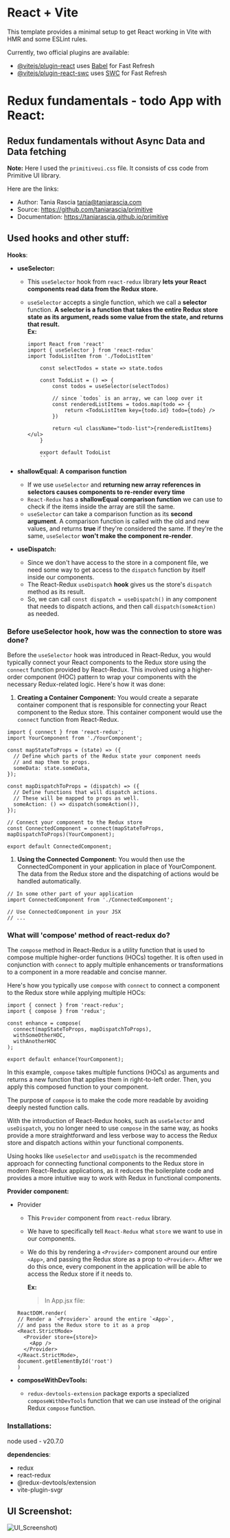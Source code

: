 # React + Vite

This template provides a minimal setup to get React working in Vite with HMR and some ESLint rules.

Currently, two official plugins are available:

- [@vitejs/plugin-react](https://github.com/vitejs/vite-plugin-react/blob/main/packages/plugin-react/README.md) uses [Babel](https://babeljs.io/) for Fast Refresh
- [@vitejs/plugin-react-swc](https://github.com/vitejs/vite-plugin-react-swc) uses [SWC](https://swc.rs/) for Fast Refresh

# Redux fundamentals - todo App with React:

## Redux fundamentals without Async Data and Data fetching

**Note:** Here I used the `primitiveui.css` file. It consists of css code from Primitive UI library.

Here are the links:<br>

- Author: Tania Rascia <tania@taniarascia.com>
- Source: https://github.com/taniarascia/primitive
- Documentation: https://taniarascia.github.io/primitive

## Used hooks and other stuff:

**Hooks**:

- **useSelector:**

  - This `useSelector` hook from `react-redux` library **lets your React components read data from the Redux store.**
  - `useSelector` accepts a single function, which we call a **selector** function. **A selector is a function that takes the entire Redux store state as its argument, reads some value from the state, and returns that result.**<br>
    **Ex:**

    ````
    import React from 'react'
    import { useSelector } from 'react-redux'
    import TodoListItem from './TodoListItem'

        const selectTodos = state => state.todos

        const TodoList = () => {
            const todos = useSelector(selectTodos)

            // since `todos` is an array, we can loop over it
            const renderedListItems = todos.map(todo => {
                return <TodoListItem key={todo.id} todo={todo} />
            })

            return <ul className="todo-list">{renderedListItems}</ul>
        }

        export default TodoList
        ```
    ````

- **shallowEqual: A comparison function**

  - If we use `useSelector` and **returning new array references in selectors causes components to re-render every time**
  - `React-Redux` has a **shallowEqual comparison function** we can use to check if the items inside the array are still the same.
  - `useSelector` can take a comparison function as its **second argument**. A comparison function is called with the old and new values, and returns **true** if they're considered the same. If they're the same, `useSelector` **won't make the component re-render**.

- **useDispatch:**
  - Since we don't have access to the store in a component file, we need some way to get access to the `dispatch` function by itself inside our components.
  - The React-Redux `useDispatch` **hook** gives us the store's `dispatch` method as its result.
  - So, we can call `const dispatch = useDispatch()` in any component that needs to dispatch actions, and then call `dispatch(someAction)` as needed.

### Before useSelector hook, how was the connection to store was done?

Before the `useSelector` hook was introduced in React-Redux, you would typically connect your React components to the Redux store using the `connect` function provided by React-Redux. This involved using a higher-order component (HOC) pattern to wrap your components with the necessary Redux-related logic. Here's how it was done:

1. **Creating a Container Component:** You would create a separate container component that is responsible for connecting your React component to the Redux store. This container component would use the `connect` function from React-Redux.

```
import { connect } from 'react-redux';
import YourComponent from './YourComponent';

const mapStateToProps = (state) => ({
  // Define which parts of the Redux state your component needs
  // and map them to props.
  someData: state.someData,
});

const mapDispatchToProps = (dispatch) => ({
  // Define functions that will dispatch actions.
  // These will be mapped to props as well.
  someAction: () => dispatch(someAction()),
});

// Connect your component to the Redux store
const ConnectedComponent = connect(mapStateToProps, mapDispatchToProps)(YourComponent);

export default ConnectedComponent;

```

1. **Using the Connected Component:** You would then use the ConnectedComponent in your application in place of YourComponent. The data from the Redux store and the dispatching of actions would be handled automatically.

```
// In some other part of your application
import ConnectedComponent from './ConnectedComponent';

// Use ConnectedComponent in your JSX
// ...

```

### What will 'compose' method of react-redux do?

The `compose` method in React-Redux is a utility function that is used to compose multiple higher-order functions (HOCs) together. It is often used in conjunction with `connect` to apply multiple enhancements or transformations to a component in a more readable and concise manner.

Here's how you typically use `compose` with `connect` to connect a component to the Redux store while applying multiple HOCs:

```
import { connect } from 'react-redux';
import { compose } from 'redux';

const enhance = compose(
  connect(mapStateToProps, mapDispatchToProps),
  withSomeOtherHOC,
  withAnotherHOC
);

export default enhance(YourComponent);
```

In this example, `compose` takes multiple functions (HOCs) as arguments and returns a new function that applies them in right-to-left order. Then, you apply this composed function to your component.

The purpose of `compose` is to make the code more readable by avoiding deeply nested function calls.

With the introduction of React-Redux hooks, such as `useSelector` and `useDispatch`, you no longer need to use `compose` in the same way, as hooks provide a more straightforward and less verbose way to access the Redux store and dispatch actions within your functional components.

Using hooks like `useSelector` and `useDispatch` is the recommended approach for connecting functional components to the Redux store in modern React-Redux applications, as it reduces the boilerplate code and provides a more intuitive way to work with Redux in functional components.

**Provider component:**

- Provider<br>

  - This `Provider` component from `react-redux` library.
  - We have to specifically tell `React-Redux` what `store` we want to use in our components.
  - We do this by rendering a `<Provider>` component around our entire `<App>`, and passing the Redux store as a prop to `<Provider>`. After we do this once, every component in the application will be able to access the Redux store if it needs to.

    **Ex:**<br>

    > In App.jsx file:

  ```
  ReactDOM.render(
  // Render a `<Provider>` around the entire `<App>`,
  // and pass the Redux store to it as a prop
  <React.StrictMode>
    <Provider store={store}>
      <App />
    </Provider>
  </React.StrictMode>,
  document.getElementById('root')
  )
  ```

- **composeWithDevTools:**
  - `redux-devtools-extension` package exports a specialized `composeWithDevTools` function that we can use instead of the original Redux `compose` function.

### Installations:

node used - v20.7.0

**dependencies**:

- redux
- react-redux
- @redux-devtools/extension
- vite-plugin-svgr

## UI Screenshot:

![UI_Screenshot](/images/UI_ScreenShot_on_2023-10-06.png "Todo App with React-redux"))

